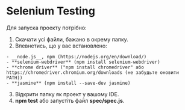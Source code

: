 # Selenium Testing
Для запуска проекту потрібно:
1. Скачати усі файли, бажано в окрему папку.
2. Впевнетись, що у вас встановлено:
```
- __node.js__, npm (https://nodejs.org/en/download/)
- **selenium-webdriver** (npm install selenium-webdriver)
- **chrome driver** ("npm install chromedriver" або https://chromedriver.chromium.org/downloads (не забудьте оновити PATH))
- **jasmine** (npm install --save-dev jasmine)
```
3. Відкрити папку як проект у вашому IDE.
4. **npm test** або запустіть файл **spec/spec.js**.
